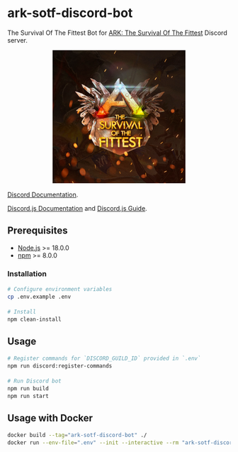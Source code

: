 # ark-sotf-discord-bot

The Survival Of The Fittest Bot for [ARK: The Survival Of The Fittest](https://discord.gg/playSOTF) Discord server.

<p align="center">
  <a href="https://discord.gg/playSOTF">
    <img width="300" src="./public/SOTFLogo.png" alt="Survival Of The Fittest">
  </a>
</p>

[Discord Documentation](https://discord.com/developers/applications).

[Discord.js Documentation](https://discord.js.org/) and [Discord.js Guide](https://discordjs.guide/).

## Prerequisites

- [Node.js](https://nodejs.org/) >= 18.0.0
- [npm](https://www.npmjs.com/) >= 8.0.0

### Installation

```sh
# Configure environment variables
cp .env.example .env

# Install
npm clean-install
```

## Usage

```sh
# Register commands for `DISCORD_GUILD_ID` provided in `.env`
npm run discord:register-commands

# Run Discord bot
npm run build
npm run start
```

## Usage with Docker

```sh
docker build --tag="ark-sotf-discord-bot" ./
docker run --env-file=".env" --init --interactive --rm "ark-sotf-discord-bot"
```
